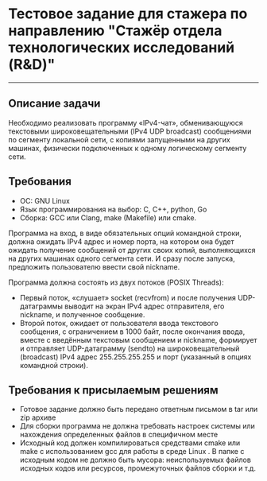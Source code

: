 # Тестовое задание для стажера по направлению "Стажёр отдела технологических исследований (R&D)"

---

## Описание задачи

Необходимо реализовать программу «IPv4-чат», обменивающуюся текстовыми широковещательными (IPv4 UDP broadcast)
сообщениями по сегменту локальной сети, с копиями запущенными на других машинах, физически подключенных к одному
логическому сегменту сети.

## Требования

- ОС: GNU Linux
- Язык программирования на выбор: C, C++, python, Go
- Сборка: GCC или Clang, make (Makefile) или cmake.

Программа на вход, в виде обязательных опций командной строки, должна ожидать IPv4 адрес и номер порта, на котором она
будет ожидать получение сообщений от других своих копий, выполняющихся на других машинах одного сегмента сети. И сразу
после запуска, предложить пользователю ввести свой nickname.

Программа должна состоять из двух потоков (POSIX Threads):

- Первый поток, «слушает» socket (recvfrom) и после получения UDP-датаграммы выводит на экран IPv4 адрес отправителя,
  его nickname, и полученное сообщение.
- Второй поток, ожидает от пользователя ввода текстового сообщения, с ограничением в 1000 байт, после окончания ввода,
  вместе с введённым текстовым сообщением и nickname, формирует и отправляет UDP-датаграмму (sendto) на
  широковещательный (broadcast) IPv4 адрес 255.255.255.255 и порт (указанный в опциях командной строки).

## Требования к присылаемым решениям

- Готовое задание должно быть передано ответным письмом в tar или zip архиве
- Для сборки программа не должна требовать настроек системы или нахождения определенных файлов в специфичном месте
- Исходный код должен компилироваться средствами cmake или make с использованием gcc для работы в среде Linux . В папке
  с исходным кодом не должно быть мусора: неиспользуемых файлов исходных кодов или ресурсов, промежуточных файлов сборки
  и т.д.
